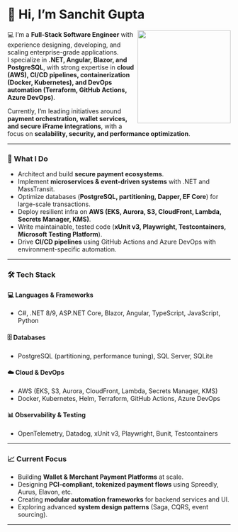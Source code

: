 # 👋 Hi, I’m Sanchit Gupta  

<img align="right" src="https://media.giphy.com/media/Y0b2MpUTfnrUa3jIM7/giphy.gif" width="210">

💻 I’m a **Full-Stack Software Engineer** with experience designing, developing, and scaling enterprise-grade applications.  
I specialize in **.NET, Angular, Blazor, and PostgreSQL**, with strong expertise in **cloud (AWS), CI/CD pipelines, containerization (Docker, Kubernetes), and DevOps automation (Terraform, GitHub Actions, Azure DevOps)**.  

Currently, I’m leading initiatives around **payment orchestration, wallet services, and secure iFrame integrations**, with a focus on **scalability, security, and performance optimization**.  

---

### 🚀 What I Do
- Architect and build **secure payment ecosystems**.
- Implement **microservices & event-driven systems** with .NET and MassTransit.
- Optimize databases (**PostgreSQL, partitioning, Dapper, EF Core**) for large-scale transactions.
- Deploy resilient infra on **AWS (EKS, Aurora, S3, CloudFront, Lambda, Secrets Manager, KMS)**.
- Write maintainable, tested code (**xUnit v3, Playwright, Testcontainers, Microsoft Testing Platform**).
- Drive **CI/CD pipelines** using GitHub Actions and Azure DevOps with environment-specific automation.

---

### 🛠️ Tech Stack

#### 💻 Languages & Frameworks  
- C#, .NET 8/9, ASP.NET Core, Blazor, Angular, TypeScript, JavaScript, Python  

#### 🗄️ Databases  
- PostgreSQL (partitioning, performance tuning), SQL Server, SQLite  

#### ☁️ Cloud & DevOps  
- AWS (EKS, S3, Aurora, CloudFront, Lambda, Secrets Manager, KMS)  
- Docker, Kubernetes, Helm, Terraform, GitHub Actions, Azure DevOps  

#### 📊 Observability & Testing  
- OpenTelemetry, Datadog, xUnit v3, Playwright, Bunit, Testcontainers  

---

### 📈 Current Focus
- Building **Wallet & Merchant Payment Platforms** at scale.  
- Designing **PCI-compliant, tokenized payment flows** using Spreedly, Aurus, Elavon, etc.  
- Creating **modular automation frameworks** for backend services and UI.  
- Exploring advanced **system design patterns** (Saga, CQRS, event sourcing).  

---

